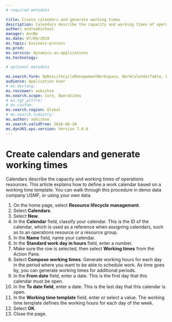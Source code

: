 ```yaml
--- 
# required metadata 
 
title: Create calendars and generate working times
description: Calendars describe the capacity and working times of operations resources. This article explains how to define a work calendar based on a working time template.  
author: andreabichsel
manager: AnnBe 
ms.date: 07/09/2019
ms.topic: business-process 
ms.prod:  
ms.service: dynamics-ax-applications 
ms.technology:  
 
# optional metadata 
 
ms.search.form: OpResLifeCycleManagementWorkspace, WorkCalendarTable, WorkCalendarDate, HcmPersonnelManagementWorkspace
audience: Application User 
# ms.devlang:  
ms.reviewer: anbichse
ms.search.scope: Core, Operations 
# ms.tgt_pltfrm:  
# ms.custom:  
ms.search.region: Global
# ms.search.industry: 
ms.author: anbichse
ms.search.validFrom: 2016-06-30 
ms.dyn365.ops.version: Version 7.0.0 
---
```

# Create calendars and generate working times



Calendars describe the capacity and working times of operations resources. This article explains how to define a work calendar based on a working time template. You can walk through this procedure in demo data company USMF, or using your own data.

1. On the home page, select **Resource lifecycle management**.
2. Select **Calendars**.
3. Select **New**.
4. In the **Calendar** field, classify your calendar. This is the ID of the calendar, which is used as a reference when assigning calendars, such as to an operations resource or a resource group.  
5. In the **Name** field, name your calendar.
6. In the **Standard work day in hours** field, enter a number.
7. Make sure the row is selected, then select **Working times** from the Action Pane.
8. Select **Compose working times**. Generate working hours for each day in the period where you want to be able to schedule work. As time goes by, you can generate working times for additional periods.  
9. In the **From date** field, enter a date. This is the first day that this calendar must be open.  
10. In the **To date field**, enter a date. This is the last day that this calendar is open.  
11. In the **Working time template** field, enter or select a value. The working time template defines the working hours for each day of the week.  
12. Select **OK**.
13. Close the page.

